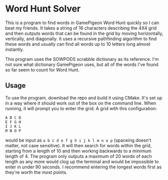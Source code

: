 # Word Hunt Solver

This is a program to find words in GamePigeon Word Hunt quickly so I can beat my friends. It takes a string of 16 characters describing the 4X4 grid and then outputs words that can be found in the grid by moving horizontally, vertically, and diagonally. It uses a recursive pathfinding algorithm to find these words and usually can find all words up to 10 letters long almost instantly.

This program uses the SOWPODS scrabble dictionary as its reference. I'm not sure what dictionary GamePigeon uses, but all of the words I've found so far seem to count for Word Hunt.

## Usage

To use the program, download the repo and build it using CMake. It's set up in a way where it should work out of the box on the command line. When running, it will prompt you to enter the grid. A grid with this configuration:

```
A B C D
E F G H
I J K L
M N O P
```

would be input as `a b c d e f g h i j k l m n o p` (spaceing doesn't matter, not case sensitive). It will then search for words within the grid, starting from a length of 10 and then working backwards to a minimum length of 4. The program only outputs a maximum of 20 words of each length as any more would clog up the terminal and would be impossible to enter in under 90 seconds. I recommend entering the longest words first as they're worth the most points.
